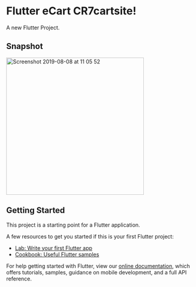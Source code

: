 # Flutter eCart CR7cartsite!
A new Flutter Project.

## Snapshot

<img width="367" alt="Screenshot 2019-08-08 at 11 05 52" src="https://user-images.githubusercontent.com/39448332/62690170-85287980-b9cc-11e9-8037-950c7243e4f0.png">

## Getting Started

This project is a starting point for a Flutter application.

A few resources to get you started if this is your first Flutter project:

- [Lab: Write your first Flutter app](https://flutter.dev/docs/get-started/codelab)
- [Cookbook: Useful Flutter samples](https://flutter.dev/docs/cookbook)

For help getting started with Flutter, view our
[online documentation](https://flutter.dev/docs), which offers tutorials,
samples, guidance on mobile development, and a full API reference.
